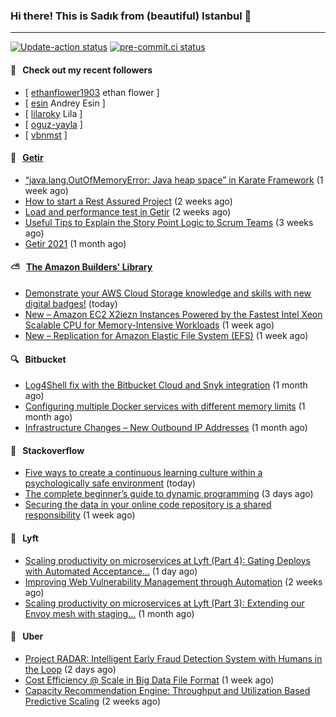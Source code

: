 ### Hi there! This is Sadık from (beautiful) Istanbul 👋

---

[![Update-action status](https://github.com/sadikkuzu/sadikkuzu/actions/workflows/sadikkuzu.yml/badge.svg)](https://github.com/sadikkuzu/sadikkuzu/actions/workflows/sadikkuzu.yml)
[![pre-commit.ci status](https://results.pre-commit.ci/badge/github/sadikkuzu/sadikkuzu/master.svg)](https://results.pre-commit.ci/latest/github/sadikkuzu/sadikkuzu/master)

#### 🔭 &nbsp; Check out my recent followers

- [ [ethanflower1903](https://github.com/ethanflower1903) ethan flower ]
- [ [esin](https://github.com/esin) Andrey Esin ]
- [ [lilaroky](https://github.com/lilaroky) Lila ]
- [ [oguz-yayla](https://github.com/oguz-yayla)  ]
- [ [vbnmst](https://github.com/vbnmst)  ]


#### 🚀 &nbsp; [Getir](https://technology.getir.com)

- [“java.lang.OutOfMemoryError: Java heap space” in Karate Framework](https://medium.com/getir/java-lang-outofmemoryerror-java-heap-space-in-karate-framework-dc5ad83fcd1b?source=rss----5138a1e0a250---4) (1 week ago)
- [How to start a Rest Assured Project](https://medium.com/getir/how-to-start-a-rest-assured-project-d599181ca855?source=rss----5138a1e0a250---4) (2 weeks ago)
- [Load and performance test in Getir](https://medium.com/getir/load-and-performance-test-in-getir-3bc5bf57b1e2?source=rss----5138a1e0a250---4) (2 weeks ago)
- [Useful Tips to Explain the Story Point Logic to Scrum Teams](https://medium.com/getir/useful-tips-to-explain-the-story-point-logic-to-scrum-teams-872a62e95257?source=rss----5138a1e0a250---4) (3 weeks ago)
- [Getir 2021](https://medium.com/getir/getir-2021-cae852cc4e6c?source=rss----5138a1e0a250---4) (1 month ago)


#### ⛅ &nbsp; [The Amazon Builders' Library](https://aws.amazon.com/builders-library/)

- [Demonstrate your AWS Cloud Storage knowledge and skills with new digital badges!](https://aws.amazon.com/blogs/aws/demonstrate-your-aws-cloud-storage-knowledge-and-skills-with-new-digital-badges/) (today)
- [New – Amazon EC2 X2iezn Instances Powered by the Fastest Intel Xeon Scalable CPU for Memory-Intensive Workloads](https://aws.amazon.com/blogs/aws/new-amazon-ec2-x2iezn-instances-powered-by-the-fastest-intel-xeon-scalable-cpu-for-memory-intensive-workloads/) (1 week ago)
- [New – Replication for Amazon Elastic File System (EFS)](https://aws.amazon.com/blogs/aws/new-replication-for-amazon-elastic-file-system-efs/) (1 week ago)


#### 🔍 &nbsp; Bitbucket

- [Log4Shell fix with the Bitbucket Cloud and Snyk integration](https://bitbucket.org/blog/log4shell-fix-with-the-bitbucket-cloud-and-snyk-integration) (1 month ago)
- [Configuring multiple Docker services with different memory limits](https://bitbucket.org/blog/configuring-multiple-docker-services-with-different-memory-limits) (1 month ago)
- [Infrastructure Changes – New Outbound IP Addresses](https://bitbucket.org/blog/infrastructure-changes-new-outbound-ip-addresses) (1 month ago)


#### 📰 &nbsp; Stackoverflow

- [Five ways to create a continuous learning culture within a psychologically safe environment](https://stackoverflow.blog/2022/02/03/five-ways-to-create-a-continuous-learning-culture-within-a-psychologically-safe-environment/) (today)
- [The complete beginner’s guide to dynamic programming](https://stackoverflow.blog/2022/01/31/the-complete-beginners-guide-to-dynamic-programming/) (3 days ago)
- [Securing the data in your online code repository is a shared responsibility](https://stackoverflow.blog/2022/01/24/securing-the-data-in-your-online-code-repository-is-a-shared-responsibility/) (1 week ago)

#### 🚕 &nbsp; Lyft

- [Scaling productivity on microservices at Lyft (Part 4): Gating Deploys with Automated Acceptance…](https://eng.lyft.com/scaling-productivity-on-microservices-at-lyft-part-4-gating-deploys-with-automated-acceptance-4417e0ebc274?source=rss----25cd379abb8---4) (1 day ago)
- [Improving Web Vulnerability Management through Automation](https://eng.lyft.com/improving-web-vulnerability-management-through-automation-2631570d8415?source=rss----25cd379abb8---4) (2 weeks ago)
- [Scaling productivity on microservices at Lyft (Part 3): Extending our Envoy mesh with staging…](https://eng.lyft.com/scaling-productivity-on-microservices-at-lyft-part-3-extending-our-envoy-mesh-with-staging-fdaafafca82f?source=rss----25cd379abb8---4) (1 month ago)

#### 🚕 &nbsp; Uber

- [Project RADAR: Intelligent Early Fraud Detection System with Humans in the Loop](https://eng.uber.com/project-radar-intelligent-early-fraud-detection/) (2 days ago)
- [Cost Efficiency @ Scale in Big Data File Format](https://eng.uber.com/cost-efficiency-big-data/) (1 week ago)
- [Capacity Recommendation Engine: Throughput and Utilization Based Predictive Scaling](https://eng.uber.com/capacity-recommendation-engine/) (2 weeks ago)
